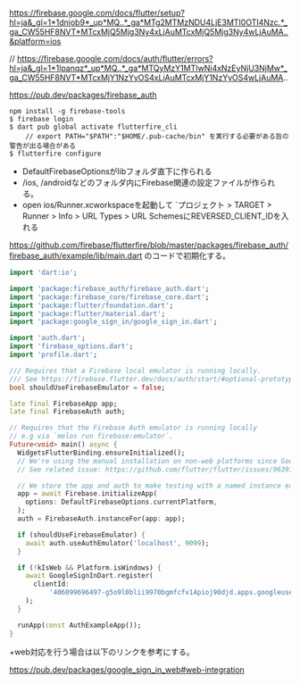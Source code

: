https://firebase.google.com/docs/flutter/setup?hl=ja&_gl=1*1dnjob9*_up*MQ..*_ga*MTg2MTMzNDU4LjE3MTI0OTI4Nzc.*_ga_CW55HF8NVT*MTcxMjQ5Mjg3Ny4xLjAuMTcxMjQ5Mjg3Ny4wLjAuMA..&platform=ios

// https://firebase.google.com/docs/auth/flutter/errors?hl=ja&_gl=1*1lpanqz*_up*MQ..*_ga*MTQyMzY1MTIwNi4xNzEyNjU3NjMw*_ga_CW55HF8NVT*MTcxMjY1NzYyOS4xLjAuMTcxMjY1NzYyOS4wLjAuMA..

https://pub.dev/packages/firebase_auth

```
npm install -g firebase-tools
$ firebase login
$ dart pub global activate flutterfire_cli
    // export PATH="$PATH":"$HOME/.pub-cache/bin" を実行する必要がある旨の警告が出る場合がある
$ flutterfire configure
```

- DefaultFirebaseOptionsがlibフォルダ直下に作られる
- /ios, /androidなどのフォルダ内にFirebase関連の設定ファイルが作られる。
- open ios/Runner.xcworkspaceを起動して `プロジェクト > TARGET > Runner > Info > URL Types > URL SchemesにREVERSED_CLIENT_IDを入れる

https://github.com/firebase/flutterfire/blob/master/packages/firebase_auth/firebase_auth/example/lib/main.dart
のコードで初期化する。

```main.dart
import 'dart:io';

import 'package:firebase_auth/firebase_auth.dart';
import 'package:firebase_core/firebase_core.dart';
import 'package:flutter/foundation.dart';
import 'package:flutter/material.dart';
import 'package:google_sign_in/google_sign_in.dart';

import 'auth.dart';
import 'firebase_options.dart';
import 'profile.dart';

/// Requires that a Firebase local emulator is running locally.
/// See https://firebase.flutter.dev/docs/auth/start/#optional-prototype-and-test-with-firebase-local-emulator-suite
bool shouldUseFirebaseEmulator = false;

late final FirebaseApp app;
late final FirebaseAuth auth;

// Requires that the Firebase Auth emulator is running locally
// e.g via `melos run firebase:emulator`.
Future<void> main() async {
  WidgetsFlutterBinding.ensureInitialized();
  // We're using the manual installation on non-web platforms since Google sign in plugin doesn't yet support Dart initialization.
  // See related issue: https://github.com/flutter/flutter/issues/96391

  // We store the app and auth to make testing with a named instance easier.
  app = await Firebase.initializeApp(
    options: DefaultFirebaseOptions.currentPlatform,
  );
  auth = FirebaseAuth.instanceFor(app: app);

  if (shouldUseFirebaseEmulator) {
    await auth.useAuthEmulator('localhost', 9099);
  }

  if (!kIsWeb && Platform.isWindows) {
    await GoogleSignInDart.register(
      clientId:
          '406099696497-g5o9l0blii9970bgmfcfv14pioj90djd.apps.googleusercontent.com',
    );
  }

  runApp(const AuthExampleApp());
}
```

+web対応を行う場合は以下のリンクを参考にする。

https://pub.dev/packages/google_sign_in_web#web-integration